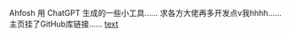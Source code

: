 Ahfosh 用 ChatGPT 生成的一些小工具……
求各方大佬再多开发点v我hhhh……
主页挂了GitHub库链接……
[text](https://github.com/ahfosh/toolset)